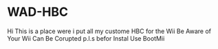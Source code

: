# WAD-HBC
Hi This is a place were i put all my custome HBC for the Wii Be Aware of Your Wii Can Be Corupted p.l.s befor Instal Use BootMii
